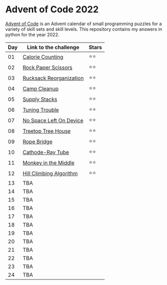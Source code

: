 # Advent of Code 2022
[Advent of Code](https://adventofcode.com/2022/about) is an Advent calendar of small programming puzzles for a variety of skill sets and skill levels. This repository contains my answers in python for the year 2022.


| Day | Link to the challenge                                           | Stars        |
| --- | --------------------------------------------------------------- | ------------ |
| 01  | [Calorie Counting](https://adventofcode.com/2022/day/1)         | :star::star: |
| 02  | [Rock Paper Scissors](https://adventofcode.com/2022/day/2)      | :star::star: |
| 03  | [Rucksack Reorganization](https://adventofcode.com/2022/day/3)  | :star::star: |
| 04  | [Camp Cleanup](https://adventofcode.com/2022/day/4)             | :star::star: |
| 05  | [Supply Stacks](https://adventofcode.com/2022/day/5)            | :star::star: |
| 06  | [Tuning Trouble](https://adventofcode.com/2022/day/6)           | :star::star: |
| 07  | [No Space Left On Device](https://adventofcode.com/2022/day/7)  | :star::star: |
| 08  | [Treetop Tree House](https://adventofcode.com/2022/day/8)       | :star::star: |
| 09  | [Rope Bridge](https://adventofcode.com/2022/day/9)              | :star::star: |
| 10  | [Cathode-Ray Tube](https://adventofcode.com/2022/day/10)        | :star::star: |
| 11  | [Monkey in the Middle](https://adventofcode.com/2022/day/11)    | :star::star: |
| 12  | [Hill Climbing Algorithm](https://adventofcode.com/2022/day/12) | :star::star: |
| 13  | TBA        |
| 14  | TBA        |
| 15  | TBA        |
| 16  | TBA        |
| 17  | TBA        |
| 18  | TBA        |
| 19  | TBA        |
| 20  | TBA        |
| 21  | TBA        |
| 22  | TBA        |
| 23  | TBA        |
| 24  | TBA        |
